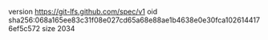 version https://git-lfs.github.com/spec/v1
oid sha256:068a165ee83c31f08e027cd65a68e88ae1b4638e0e30fca1026144176ef5c572
size 2034
